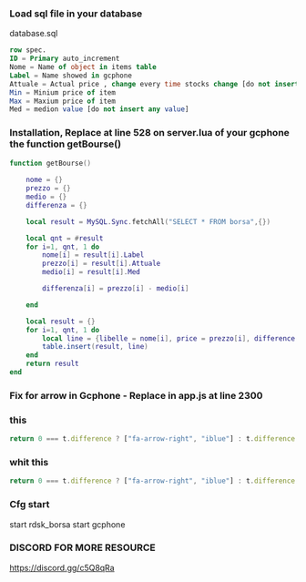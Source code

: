 ### Load sql file in your database
database.sql

```SQL
row spec.
ID = Primary auto_increment
Nome = Name of object in items table
Label = Name showed in gcphone
Attuale = Actual price , change every time stocks change [do not insert any value]
Min = Minium price of item
Max = Maxium price of item
Med = medion value [do not insert any value]
```

### Installation, Replace at line 528 on server.lua of your gcphone the function getBourse()

```LUA
function getBourse()
	
	nome = {}
	prezzo = {}
	medio = {}
	differenza = {}

	local result = MySQL.Sync.fetchAll("SELECT * FROM borsa",{})

	local qnt = #result
	for i=1, qnt, 1 do
		nome[i] = result[i].Label
		prezzo[i] = result[i].Attuale
		medio[i] = result[i].Med

		differenza[i] = prezzo[i] - medio[i]

	end

	local result = {}
	for i=1, qnt, 1 do
		local line = {libelle = nome[i], price = prezzo[i], difference = differenza[i]}
		table.insert(result, line)
	end
	return result
end
```

### Fix for arrow in Gcphone - Replace in app.js at line 2300

### this
```JavaScript
return 0 === t.difference ? ["fa-arrow-right", "iblue"] : t.difference < 0 ? ["fa-arrow-up", "ired"] : ["fa-arrow-down", "igreen"]
```
### whit this
```JavaScript
return 0 === t.difference ? ["fa-arrow-right", "iblue"] : t.difference < 0 ? ["fa-arrow-down", "igreen"] : ["fa-arrow-up", "ired"]
```

### Cfg start

start rdsk_borsa
start gcphone


### DISCORD FOR MORE RESOURCE
https://discord.gg/c5Q8qRa
